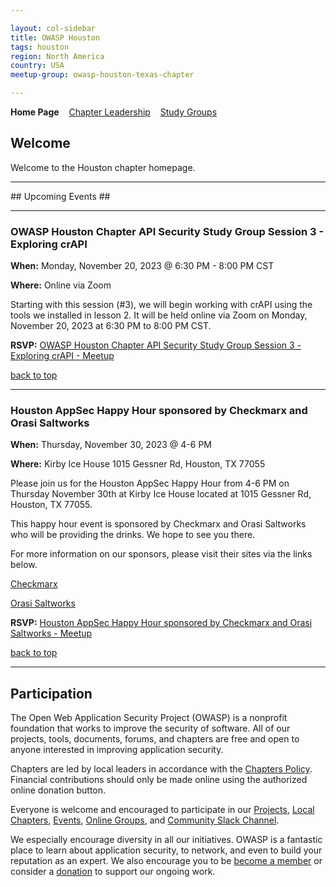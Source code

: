 ```yaml
---

layout: col-sidebar
title: OWASP Houston
tags: houston
region: North America
country: USA
meetup-group: owasp-houston-texas-chapter

---
```


<strong>Home Page</strong>
&nbsp;&nbsp;&nbsp;[Chapter Leadership](leaders.md)
&nbsp;&nbsp;&nbsp;[Study Groups](studygroups.md)

## Welcome

Welcome to the Houston chapter homepage.



<hr/>
## Upcoming Events ##
<hr>

### OWASP Houston Chapter API Security Study Group Session 3 - Exploring crAPI ###

**When:**
Monday, November 20, 2023 @ 6:30 PM - 8:00 PM CST

**Where:**
Online via Zoom

Starting with this session (#3), we will begin working with crAPI using the tools we installed in lesson 2. It will be held online via Zoom on Monday, November 20, 2023 at 6:30 PM to 8:00 PM CST.

**RSVP:**
<a href="https://www.meetup.com/owasp-houston-texas-chapter/events/297260466/">OWASP Houston Chapter API Security Study Group Session 3 - Exploring crAPI - Meetup</a>

[back to top](#welcome)

<hr>

### Houston AppSec Happy Hour sponsored by Checkmarx and Orasi Saltworks ###

**When:**
Thursday, November 30, 2023 @ 4-6 PM

**Where:**
Kirby Ice House
1015 Gessner Rd, Houston, TX 77055

Please join us for the Houston AppSec Happy Hour from 4-6 PM on Thursday November 30th at Kirby Ice House located at 1015 Gessner Rd, Houston, TX 77055.

This happy hour event is sponsored by Checkmarx and Orasi Saltworks who will be providing the drinks.
We hope to see you there.

For more information on our sponsors, please visit their sites via the links below.

<a href="https://checkmarx.com/">Checkmarx</a>

<a href="https://www.saltworks.io">Orasi Saltworks</a>

**RSVP:**
<a href="https://www.meetup.com/owasp-houston-texas-chapter/events/297237891/">Houston AppSec Happy Hour sponsored by Checkmarx and Orasi Saltworks - Meetup</a>

[back to top](#welcome)

<hr>

## Participation
The Open Web Application Security Project (OWASP) is a nonprofit foundation that works to improve the security of software. All of our projects, tools, documents, forums, and chapters are free and open to anyone interested in improving application security. 

Chapters are led by local leaders in accordance with the [Chapters Policy](/www-policy/operational/chapters). Financial contributions should only be made online using the authorized online donation button. 

Everyone is welcome and encouraged to participate in our [Projects](/projects/), [Local Chapters](/chapters/), [Events](/events/), [Online Groups](https://groups.google.com/a/owasp.com/), and [Community Slack Channel](https://owasp.slack.com/).

We especially encourage diversity in all our initiatives. OWASP is a fantastic place to learn about application security, to network, and even to build your reputation as an expert. We also encourage you to be [become a member](/membership/) or consider a [donation](/donate/) to support our ongoing work.


